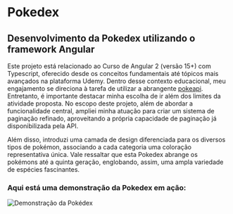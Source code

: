 # Pokedex

## Desenvolvimento da Pokedex utilizando o framework Angular


Este projeto está relacionado ao Curso de Angular 2 (versão 15+) com Typescript, oferecido desde os conceitos fundamentais até tópicos mais avançados na plataforma Udemy. Dentro desse contexto educacional, meu engajamento se direciona à tarefa de utilizar a abrangente <a href="https://pokeapi.co/" target="_blank">pokeapi</a>. Entretanto, é importante destacar minha escolha de ir além dos limites da atividade proposta. No escopo deste projeto, além de abordar a funcionalidade central, ampliei minha atuação para criar um sistema de paginação refinado, aproveitando a própria capacidade de paginação já disponibilizada pela API.

Além disso, introduzi uma camada de design diferenciada para os diversos tipos de pokémon, associando a cada categoria uma coloração representativa única. Vale ressaltar que esta Pokedex abrange os pokémons até a quinta geração, englobando, assim, uma ampla variedade de espécies fascinantes.

### Aqui está uma demonstração da Pokedex em ação:

<img src="src/assets/gif/pokedex.gif" alt="Demonstração da Pokédex" style="max-width: 100%; height: auto;">






